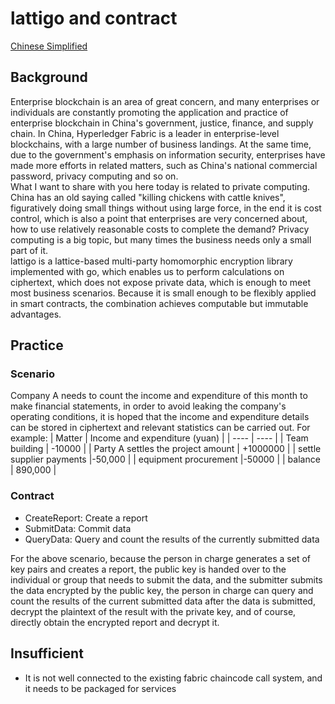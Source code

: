 # lattigo and contract
[Chinese Simplified](./doc/README_ZH.md)
## Background
Enterprise blockchain is an area of great concern, and many enterprises or individuals are constantly promoting the application and practice of enterprise blockchain in China's government, justice, finance, and supply chain. In China, Hyperledger Fabric is a leader in enterprise-level blockchains, with a large number of business landings. At the same time, due to the government's emphasis on information security, enterprises have made more efforts in related matters, such as China's national commercial password, privacy computing and so on.  
What I want to share with you here today is related to private computing. China has an old saying called "killing chickens with cattle knives", figuratively doing small things without using large force, in the end it is cost control, which is also a point that enterprises are very concerned about, how to use relatively reasonable costs to complete the demand? Privacy computing is a big topic, but many times the business needs only a small part of it.  
lattigo is a lattice-based multi-party homomorphic encryption library implemented with go, which enables us to perform calculations on ciphertext, which does not expose private data, which is enough to meet most business scenarios. Because it is small enough to be flexibly applied in smart contracts, the combination achieves computable but immutable advantages.
## Practice
### Scenario
Company A needs to count the income and expenditure of this month to make financial statements, in order to avoid leaking the company's operating conditions, it is hoped that the income and expenditure details can be stored in ciphertext and relevant statistics can be carried out. For example:
|  Matter | Income and expenditure (yuan) |
|  ----  | ----  |
| Team building | -10000 |
| Party A settles the project amount | +1000000 |
| settle supplier payments |-50,000 |
| equipment procurement |-50000 |
| balance | 890,000 |  
### Contract
- CreateReport: Create a report
- SubmitData: Commit data
- QueryData: Query and count the results of the currently submitted data

For the above scenario, because the person in charge generates a set of key pairs and creates a report, the public key is handed over to the individual or group that needs to submit the data, and the submitter submits the data encrypted by the public key, the person in charge can query and count the results of the current submitted data after the data is submitted, decrypt the plaintext of the result with the private key, and of course, directly obtain the encrypted report and decrypt it.

## Insufficient
- It is not well connected to the existing fabric chaincode call system, and it needs to be packaged for services